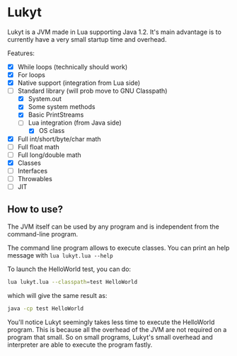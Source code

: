# Lukyt
Lukyt is a JVM made in Lua supporting Java 1.2.
It's main advantage is to currently have a very small startup time and overhead.

Features:
- [x] While loops (technically should work)
- [x] For loops
- [x] Native support (integration from Lua side)
- [ ] Standard library (will prob move to GNU Classpath)
  - [x] System.out
  - [x] Some system methods
  - [x] Basic PrintStreams
  - [ ] Lua integration (from Java side)
    - [x] OS class
- [x] Full int/short/byte/char math
- [ ] Full float math
- [ ] Full long/double math
- [x] Classes
- [ ] Interfaces
- [ ] Throwables
- [ ] JIT

## How to use?
The JVM itself can be used by any program and is independent from the command-line program.

The command line program allows to execute classes.
You can print an help message with `lua lukyt.lua --help`

To launch the HelloWorld test, you can do:
```sh
lua lukyt.lua --classpath=test HelloWorld
```

which will give the same result as:
```sh
java -cp test HelloWorld
```

You'll notice Lukyt seemingly takes less time to execute the HelloWorld program.
This is because all the overhead of the JVM are not required on a program that small.
So on small programs, Lukyt's small overhead and interpreter are able to execute the program fastly.
